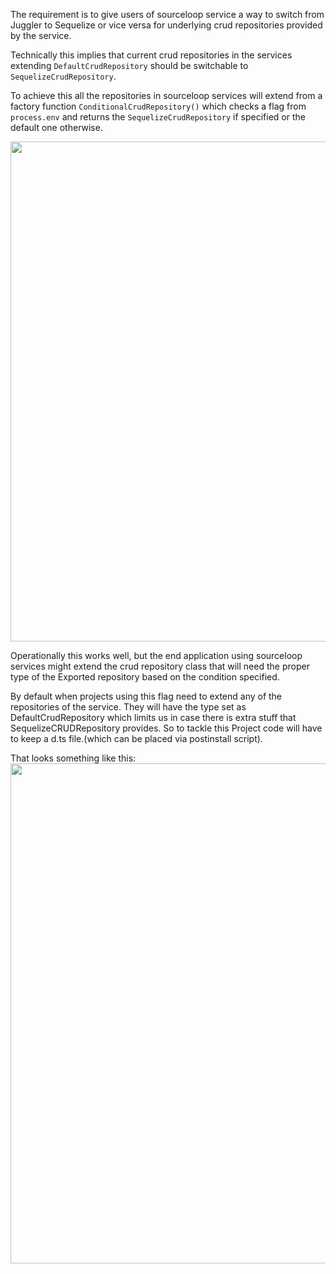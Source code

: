 The requirement is to give users of sourceloop service a way to switch from Juggler to Sequelize or vice versa for underlying crud repositories provided by the service.

Technically this implies that current crud repositories in the services extending `DefaultCrudRepository` should be switchable to `SequelizeCrudRepository`.

To achieve this all the repositories in sourceloop services will extend from a factory function `ConditionalCrudRepository()` which checks a flag from `process.env` and returns the `SequelizeCrudRepository` if specified or the default one otherwise.

<img src="https://user-images.githubusercontent.com/110156023/234196953-2f71217d-d84b-4644-b1c7-a017a9cfebac.png" width="800">

Operationally this works well, but the end application using sourceloop services might extend the crud repository class that will need the proper type of the Exported repository based on the condition specified. 

By default when projects using this flag need to extend any of the repositories of the service. They will have the type set as DefaultCrudRepository which limits us in case there is extra stuff that SequelizeCRUDRepository provides. So to tackle this Project code will have to keep a d.ts file.(which can be placed via postinstall script).

That looks something like this:
<img src="https://user-images.githubusercontent.com/110156023/234196771-0e8dacb1-73be-48b8-9733-8986720037b5.png" width="800">
